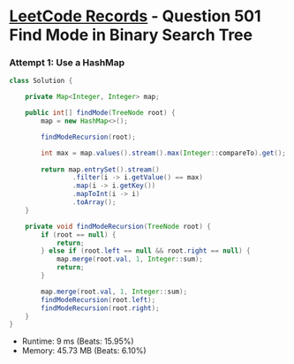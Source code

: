 # [LeetCode Records](../../README.md) - Question 501 Find Mode in Binary Search Tree

### Attempt 1: Use a HashMap
```java
class Solution {

    private Map<Integer, Integer> map;

    public int[] findMode(TreeNode root) {
        map = new HashMap<>();

        findModeRecursion(root);

        int max = map.values().stream().max(Integer::compareTo).get();
        
        return map.entrySet().stream()
                .filter(i -> i.getValue() == max)
                .map(i -> i.getKey())
                .mapToInt(i -> i)
                .toArray();
    }

    private void findModeRecursion(TreeNode root) {
        if (root == null) {
            return;
        } else if (root.left == null && root.right == null) {
            map.merge(root.val, 1, Integer::sum);
            return;
        }

        map.merge(root.val, 1, Integer::sum);
        findModeRecursion(root.left);
        findModeRecursion(root.right);
    }
}
```
- Runtime: 9 ms (Beats: 15.95%)
- Memory: 45.73 MB (Beats: 6.10%)

<br>

